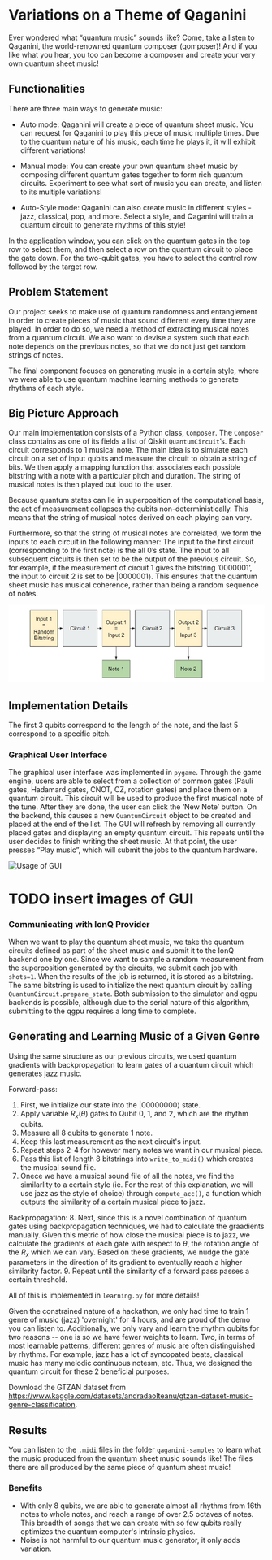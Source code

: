 # Variations on a Theme of Qaganini

Ever wondered what “quantum music” sounds like? Come, take a listen to Qaganini, the world-renowned quantum composer (qomposer)! And if you like what you hear, you too can become a qomposer and create your very own quantum sheet music!

## Functionalities

There are three main ways to generate music:

- Auto mode: Qaganini will create a piece of quantum sheet music. You can request for Qaganini to play this piece of music multiple times. Due to the quantum nature of his music, each time he plays it, it will exhibit different variations!

- Manual mode: You can create your own quantum sheet music by composing different quantum gates together to form rich quantum circuits. Experiment to see what sort of music you can create, and listen to its multiple variations!

- Auto-Style mode: Qaganini can also create music in different styles - jazz, classical, pop, and more. Select a style, and Qaganini will train a quantum circuit to generate rhythms of this style!

In the application window, you can click on the quantum gates in the top row to select them, and then select a row on the quantum circuit to place the gate down. For the two-qubit gates, you have to select the control row followed by the target row.

## Problem Statement

Our project seeks to make use of quantum randomness and entanglement in order to create pieces of music that sound different every time they are played. In order to do so, we need a method of extracting musical notes from a quantum circuit. We also want to devise a system such that each note depends on the previous notes, so that we do not just get random strings of notes.

The final component focuses on generating music in a certain style, where we were able to use quantum machine learning methods to generate rhythms of each style.

## Big Picture Approach

Our main implementation consists of a Python class, `Composer`. The `Composer` class contains as one of its fields a list of Qiskit `QuantumCircuit`’s. Each circuit corresponds to 1 musical note. The main idea is to simulate each circuit on a set of input qubits and measure the circuit to obtain a string of bits. We then apply a mapping function that associates each possible bitstring with a note with a particular pitch and duration. The string of musical notes is then played out loud to the user.

Because quantum states can lie in superposition of the computational basis, the act of measurement collapses the qubits non-deterministically. This means that the string of musical notes derived on each playing can vary.

Furthermore, so that the string of musical notes are correlated, we form the inputs to each circuit in the following manner: The input to the first circuit (corresponding to the first note) is the all $0$’s state. The input to all subsequent circuits is then set to be the output of the previous circuit. So, for example, if the measurement of circuit 1 gives the bitstring $’0000001’$, the input to circuit 2 is set to be $|0000001\rangle$. This ensures that the quantum sheet music has musical coherence, rather than being a random sequence of notes.

![Flowchart of program](images/flowchart.jpg)


## Implementation Details
The first 3 qubits correspond to the length of the note, and the last 5 correspond to a specific pitch.

### Graphical User Interface

The graphical user interface was implemented in `pygame`. Through the game engine, users are able to select from a collection of common gates (Pauli gates, Hadamard gates, CNOT, CZ, rotation gates) and place them on a quantum circuit. This circuit will be used to produce the first musical note of the tune. After they are done, the user can click the ‘New Note’  button. On the backend, this causes a new `QuantumCircuit` object to be created and placed at the end of the list. The GUI will refresh by removing all currently placed gates and displaying an empty quantum circuit. This repeats until the user decides to finish writing the sheet music. At that point, the user presses “Play music”, which will submit the jobs to the quantum hardware.

![Usage of GUI](images/gui_fast.gif)

# TODO insert images of GUI

### Communicating with IonQ Provider

When we want to play the quantum sheet music, we take the quantum circuits defined as part of the sheet music and submit it to the IonQ backend one by one. Since we want to sample a random measurement from the superposition generated by the circuits, we submit each job with `shots=1`. When the results of the job is returned, it is stored as a bitstring. The same bitstring is used to initialize the next quantum circuit by calling `QuantumCircuit.prepare_state`. Both submission to the simulator and qgpu backends is possible, although due to the serial nature of this algorithm, submitting to the qgpu requires a long time to complete.

## Generating and Learning Music of a Given Genre

Using the same structure as our previous circuits, we used quantum gradients with backpropagation to learn gates of a quantum circuit which generates jazz music.

Forward-pass:
1. First, we initialize our state into the $|00000000\rangle$ state.
2. Apply variable $R_x(\theta)$ gates to Qubit 0, 1, and 2, which are the rhythm qubits.
3. Measure all 8 qubits to generate 1 note.
4. Keep this last measurement as the next circuit's input.
5. Repeat steps 2-4 for however many notes we want in our musical piece.
6. Pass this list of length 8 bitstrings into `write_to_midi()` which creates the musical sound file. 
7. Onece we have a musical sound file of all the notes, we find the similarlity to a certain style (ie. For the rest of this explanation, we will use jazz as the style of choice) through `compute_acc()`, a function which outputs the similarity of a certain musical piece to jazz.

Backpropagation:
8. Next, since this is a novel combination of quantum gates using backpropagation techniques, we had to calculate the graadients manually. Given this metric of how close the musical piece is to jazz, we calculate the gradients of each gate with respect to $\theta$, the rotation angle of the $R_x$ which we can vary. Based on these gradients, we nudge the gate parameters in the direction of its gradient to eventually reach a higher similarity factor.
9. Repeat until the similarity of a forward pass passes a certain threshold.

All of this is implemented in `learning.py` for more details!

Given the constrained nature of a hackathon, we only had time to train 1 genre of music (jazz) 'overnight' for 4 hours, and are proud of the demo you can listen to. Additionally, we only vary and learn the rhythm qubits for two reasons -- one is so we have fewer weights to learn. Two, in terms of most learnable patterns, different genres of music are often distinguished by rhythms. For example, jazz has a lot of syncopated beats, classical music has many melodic continuous notesm, etc. Thus, we designed the quantum circuit for these 2 beneficial purposes.


Download the GTZAN dataset from https://www.kaggle.com/datasets/andradaolteanu/gtzan-dataset-music-genre-classification.


## Results

You can listen to the `.midi` files in the folder `qaganini-samples` to learn what the music produced from the quantum sheet music sounds like! The files there are all produced by the same piece of quantum sheet music!

### Benefits

- With only 8 qubits, we are able to generate almost all rhythms from 16th notes to whole notes, and reach a range of over 2.5 octaves of notes. This breadth of songs that we can create with so few qubits really optimizes the quantum computer's intrinsic physics.
- Noise is not harmful to our quantum music generator, it only adds variation.
